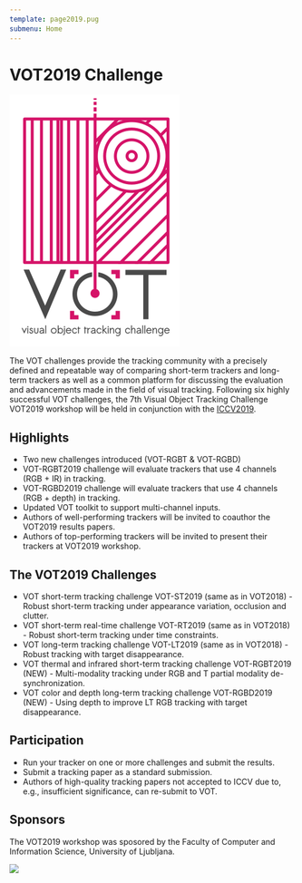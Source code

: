 ```yaml
---
template: page2019.pug
submenu: Home
---
```


# VOT2019 Challenge

<!--
<div class="alert alert-info" role="alert">
<div class="icon-left"><i class="glyphicon glyphicon-info-sign hugeicon"></i> </div>
<h4>Paper submission deadline extended to 30.6.2019</h4>
The VOT2019 paper submission deadline has been extended to 30.6.2019 (24:00 CET - midnight).
</div>

<div class="alert alert-info" role="alert">
<div class="icon-left"><i class="glyphicon glyphicon-info-sign hugeicon"></i> </div>
<h4>VOT-RGBT-annotation update</h4>
Due to the semi-automatic annotation process, some few frames had slightly inaccurate bounding boxes and in some few cases, one coordinate of the bonding box was placed outside the image. In order to avoid technical problems and inaccuracies in the evaluation, we decided to update the annotations. Please delete your local copy of the dataset on the disk and re-run the experiment (the toolkit will download the new dataset automatically). We apologize for potential extra work and hope to welcome you at the VOT-workshop!
</div>
-->

<img class="logo float-right frame" src="../img/vot2019_logo_website_large.png" alt="VOT2019" />


The VOT challenges provide the tracking community with a precisely defined and repeatable way of comparing short-term trackers and long-term trackers as well as a common platform for discussing the evaluation and advancements made in the field of visual tracking. Following six highly successful VOT challenges, the 7th Visual Object Tracking Challenge VOT2019 workshop will be held in conjunction with the [ICCV2019](http://iccv2019.thecvf.com/).

## Highlights

* Two new challenges introduced (VOT-RGBT & VOT-RGBD)
* VOT-RGBT2019 challenge will evaluate trackers that use 4 channels (RGB + IR) in tracking.
* VOT-RGBD2019 challenge will evaluate trackers that use 4 channels (RGB + depth) in tracking.
* Updated VOT toolkit to support multi-channel inputs.
* Authors of well-performing trackers will be invited to coauthor the VOT2019 results papers.
* Authors of top-performing trackers will be invited to present their trackers at VOT2019 workshop.

## The VOT2019 Challenges

* VOT short-term tracking challenge VOT-ST2019 (same as in VOT2018) - Robust short-term tracking under appearance variation, occlusion and clutter.
* VOT short-term real-time challenge VOT-RT2019 (same as in VOT2018) - Robust short-term tracking under time constraints.
* VOT long-term tracking challenge VOT-LT2019 (same as in VOT2018) - Robust tracking with target disappearance.
* VOT thermal and infrared short-term tracking challenge VOT-RGBT2019 (NEW) - Multi-modality tracking under RGB and T partial modality de-synchronization.
* VOT color and depth long-term tracking challenge VOT-RGBD2019 (NEW) - Using depth to improve LT RGB tracking with target disappearance.

## Participation

* Run your tracker on one or more challenges and submit the results.
* Submit a tracking paper as a standard submission.
* Authors of high-quality tracking papers not accepted to ICCV due to, e.g., insufficient significance, can re-submit to VOT.

## Sponsors

The VOT2019 workshop was sposored by the Faculty of Computer and Information Science, University of Ljubljana.

<div class="spotlight">
<a href="http://www.fri.uni-lj.si/"><img src="/img/org/logo_ljubljana.png" width="150px"/></a>
</div>

